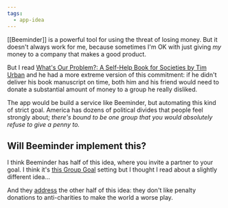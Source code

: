 ```yaml
---
tags:
  - app-idea
---
```


[[Beeminder]] is a powerful tool for using the threat of losing money. But it doesn't always work for me, because sometimes I'm OK with just giving *my* money to a company that makes a good product.

But I read [What's Our Problem?: A Self-Help Book for Societies by Tim Urban](https://www.goodreads.com/book/show/102146148-what-s-our-problem) and he had a more extreme version of this commitment: if he didn't deliver his book manuscript on time, both him and his friend would need to donate a substantial amount of money to a group he really disliked. 

The app would be build a service like Beeminder, but automating this kind of strict goal. America has dozens of political divides that people feel strongly about; *there's bound to be one group that you would absolutely refuse to give a penny to.*

## Will Beeminder implement this?
I think Beeminder has half of this idea, where you invite a partner to your goal. I think it's [this Group Goal](https://blog.beeminder.com/groupies/)  setting but I thought I read about a slightly different idea...

And they [address](https://help.beeminder.com/article/114-can-i-specify-a-beneficiary-for-my-derailments) the other half of this idea: they don't like penalty donations to anti-charities to make the world a worse play.

